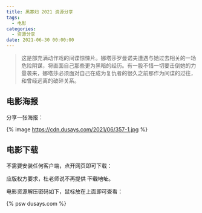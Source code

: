 ```yaml
---
title: 黑寡妇 2021 资源分享
tags:
  - 电影
categories:
  - 资源分享
date: 2021-06-30 00:00:00
---
```


> 这是部充满动作戏的间谍惊悚片。娜塔莎罗曼诺夫遭遇与她过去相关的一场危险阴谋，将直面自己那些更为黑暗的经历。有一股不惜一切要击倒她的力量袭来，娜塔莎必须面对自己在成为复仇者的很久之前那作为间谍的过往，和曾经远离的破碎关系。

<!-- more -->

## 电影海报

分享一张海报：

{% image https://cdn.dusays.com/2021/06/357-1.jpg %}

## 电影下载

不需要安装任何客户端，点开网页即可下载：

应版权方要求，杜老师说不再提供 ~~下载地址~~。

电影资源解压密码如下，鼠标放在上面即可查看：

{% psw dusays.com %}
